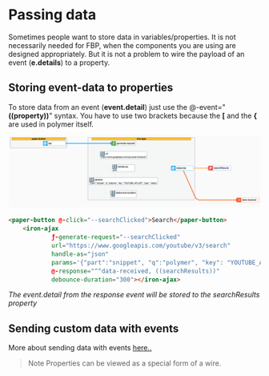 # Passing data

Sometimes people want to store data in variables/properties. 
It is not necessarily needed for FBP, when the components you are using are designed appropriately.
But it is not a problem to wire the payload of an event (**e.details**) to a property.
 
 

## Storing event-data to properties
To store data from an event (**event.detail**) just use the @-event="**((property))**" syntax. You have to use two brackets because the **\[** and the **\{** are used in polymer itself.

![Multiple targets](/_page/images/eventToProperties.png)
```html
<paper-button @-click="--searchClicked">Search</paper-button>
    <iron-ajax
            ƒ-generate-request="--searchClicked"
            url="https://www.googleapis.com/youtube/v3/search"
            handle-as="json"
            params='{"part":"snippet", "q":"polymer", "key": "YOUTUBE_API_KEY", "type": "video"}'
            @-response="^^data-received, ((searchResults))"
            debounce-duration="300"></iron-ajax>
``` 
*The event.detail from the response event will be stored to the searchResults property*



## Sending custom data with events
More about sending data with events [here..](/events/overview/#sending-host-data-with-events)



> Note
Properties can be viewed as a special form of a wire.  

